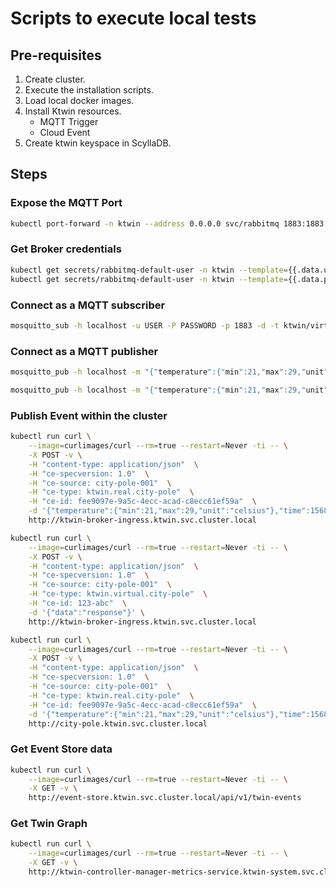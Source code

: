 # Scripts to execute local tests

## Pre-requisites

1. Create cluster.
2. Execute the installation scripts.
3. Load local docker images.
4. Install Ktwin resources.
    - MQTT Trigger
    - Cloud Event
5. Create ktwin keyspace in ScyllaDB.

## Steps

### Expose the MQTT Port

```sh
kubectl port-forward -n ktwin --address 0.0.0.0 svc/rabbitmq 1883:1883
```

### Get Broker credentials

```sh
kubectl get secrets/rabbitmq-default-user -n ktwin --template={{.data.username}} | base64 -D
kubectl get secrets/rabbitmq-default-user -n ktwin --template={{.data.password}} | base64 -D
```

### Connect as a MQTT subscriber

```sh
mosquitto_sub -h localhost -u USER -P PASSWORD -p 1883 -d -t ktwin/virtual/city-pole/city-pole-001
```

### Connect as a MQTT publisher

```sh
mosquitto_pub -h localhost -m "{"temperature":{"min":21,"max":29,"unit":"celsius"},"time":1568881230}" -u USER -P PASSWORD -p 1883 -d -t ktwin/real/city-pole/city-pole-001
```

```sh
mosquitto_pub -h localhost -m "{"temperature":{"min":21,"max":29,"unit":"celsius"},"time":1568881230}" -u USER -P PASSWORD -p 1883 -d -t ktwin/real/ngsi-ld-city-noiselevelobserved/ngsi-ld-city-noiselevelobserved-001
```

### Publish Event within the cluster

```sh
kubectl run curl \
    --image=curlimages/curl --rm=true --restart=Never -ti -- \
    -X POST -v \
    -H "content-type: application/json"  \
    -H "ce-specversion: 1.0"  \
    -H "ce-source: city-pole-001"  \
    -H "ce-type: ktwin.real.city-pole"  \
    -H "ce-id: fee9097e-9a5c-4ecc-acad-c8ecc61ef59a"  \
    -d '{"temperature":{"min":21,"max":29,"unit":"celsius"},"time":1568881230}' \
    http://ktwin-broker-ingress.ktwin.svc.cluster.local
```

```sh
kubectl run curl \
    --image=curlimages/curl --rm=true --restart=Never -ti -- \
    -X POST -v \
    -H "content-type: application/json"  \
    -H "ce-specversion: 1.0"  \
    -H "ce-source: city-pole-001"  \
    -H "ce-type: ktwin.virtual.city-pole"  \
    -H "ce-id: 123-abc"  \
    -d '{"data":"response"}' \
    http://ktwin-broker-ingress.ktwin.svc.cluster.local
```

```sh
kubectl run curl \
    --image=curlimages/curl --rm=true --restart=Never -ti -- \
    -X POST -v \
    -H "content-type: application/json"  \
    -H "ce-specversion: 1.0"  \
    -H "ce-source: city-pole-001"  \
    -H "ce-type: ktwin.real.city-pole"  \
    -H "ce-id: fee9097e-9a5c-4ecc-acad-c8ecc61ef59a"  \
    -d '{"temperature":{"min":21,"max":29,"unit":"celsius"},"time":1568881230}' \
    http://city-pole.ktwin.svc.cluster.local
```

### Get Event Store data

```sh
kubectl run curl \
    --image=curlimages/curl --rm=true --restart=Never -ti -- \
    -X GET -v \
    http://event-store.ktwin.svc.cluster.local/api/v1/twin-events
```

### Get Twin Graph

```sh
kubectl run curl \
    --image=curlimages/curl --rm=true --restart=Never -ti -- \
    -X GET -v \
    http://ktwin-controller-manager-metrics-service.ktwin-system.svc.cluster.local/twin-graph
```
